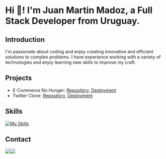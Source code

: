 # Hi 👋! I'm Juan Martin Madoz, a Full Stack Developer from Uruguay.

## Introduction
I'm passionate about coding and enjoy creating innovative and efficient solutions to complex problems. I have experience working with a variety of technologies and enjoy learning new skills to improve my craft.

## Projects
- E-Commerce No Hunger: [Repository](https://github.com/FedericoAntunes/e-commerce-front), [Deployment](https://no-hunger-food.vercel.app/)
- Twitter Clone: [Repository](https://github.com/magguer/twitter-t5-frontend), [Deployment](https://twitter-t5-frontend-im7luf1v9-magguer.vercel.app/login)

## Skills
[![My Skills](https://skills.thijs.gg/icons?i=js,ts,html,css,react,nodejs,mysql,mongodb,git)](h)


## Contact
[<img src="https://img.icons8.com/fluent/48/000000/gmail.png"/>](mailto:juanmamadoz@gmail.com)[<img src="https://img.icons8.com/color/48/000000/linkedin.png"/>](https://www.linkedin.com/in/juanmartinmadoz/)



<!---
Madozito/Madozito is a ✨ special ✨ repository because its `README.md` (this file) appears on your GitHub profile.
You can click the Preview link to take a look at your changes.
--->
